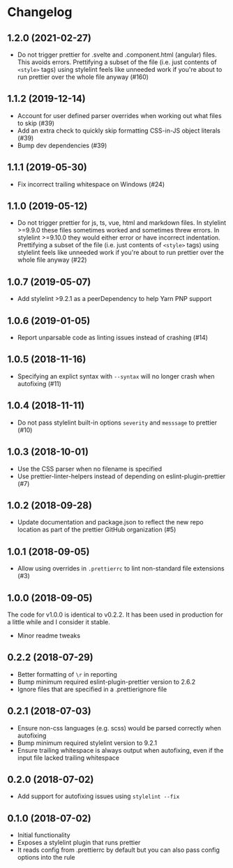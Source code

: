 # Changelog

## 1.2.0 (2021-02-27)

- Do not trigger prettier for .svelte and .component.html (angular) files. This avoids errors. Prettifying a subset of the file (i.e. just contents of `<style>` tags) using stylelint feels like unneeded work if you're about to run prettier over the whole file anyway (#160)

## 1.1.2 (2019-12-14)

- Account for user defined parser overrides when working out what files to skip (#39)
- Add an extra check to quickly skip formatting CSS-in-JS object literals (#39)
- Bump dev dependencies (#39)

## 1.1.1 (2019-05-30)

- Fix incorrect trailing whitespace on Windows (#24)

## 1.1.0 (2019-05-12)

- Do not trigger prettier for js, ts, vue, html and markdown files. In stylelint >=9.9.0 these files sometimes worked and sometimes threw errors. In stylelint >=9.10.0 they would either error or have incorrect indentation. Prettifying a subset of the file (i.e. just contents of `<style>` tags) using stylelint feels like unneeded work if you're about to run prettier over the whole file anyway (#22)

## 1.0.7 (2019-05-07)

- Add stylelint >9.2.1 as a peerDependency to help Yarn PNP support

## 1.0.6 (2019-01-05)

- Report unparsable code as linting issues instead of crashing (#14)

## 1.0.5 (2018-11-16)

- Specifying an explict syntax with `--syntax` will no longer crash when autofixing (#11)

## 1.0.4 (2018-11-11)

- Do not pass stylelint built-in options `severity` and `messsage` to prettier (#10)

## 1.0.3 (2018-10-01)

- Use the CSS parser when no filename is specified
- Use prettier-linter-helpers instead of depending on eslint-plugin-prettier (#7)

## 1.0.2 (2018-09-28)

- Update documentation and package.json to reflect the new repo location as part of the prettier GitHub organization (#5)

## 1.0.1 (2018-09-05)

- Allow using overrides in `.prettierrc` to lint non-standard file extensions (#3)

## 1.0.0 (2018-09-05)

The code for v1.0.0 is identical to v0.2.2. It has been used in production for a
little while and I consider it stable.

- Minor readme tweaks

## 0.2.2 (2018-07-29)

- Better formatting of `\r` in reporting
- Bump minimum required eslint-plugin-prettier version to 2.6.2
- Ignore files that are specified in a .prettierignore file

## 0.2.1 (2018-07-03)

- Ensure non-css languages (e.g. scss) would be parsed correctly when autofixing
- Bump minimum required stylelint version to 9.2.1
- Ensure trailing whitespace is always output when autofixing, even if the input file lacked trailing whitespace

## 0.2.0 (2018-07-02)

- Add support for autofixing issues using `stylelint --fix`

## 0.1.0 (2018-07-02)

- Initial functionality
- Exposes a stylelint plugin that runs prettier
- It reads config from .prettierrc by default but you can also pass config options into the rule
